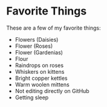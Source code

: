 # Favorite Things

These are a few of my favorite things:

- Flowers (Daisies)
- Flower (Roses)
- Flower (Gardenias)
- Flour
- Raindrops on roses
- Whiskers on kittens
- Bright copper kettles
- Warm woolen mittens
- Not editing directly on GitHub
- Getting sleep
